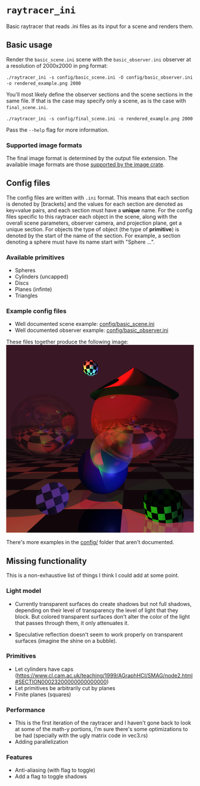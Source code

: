 # `raytracer_ini`
Basic raytracer that reads .ini files as its input for a scene and renders them.

## Basic usage

Render the `basic_scene.ini` scene with the `basic_observer.ini` observer at a resolution of 2000x2000 in png format: 
```
./raytracer_ini -s config/basic_scene.ini -O config/basic_observer.ini -o rendered_example.png 2000
```

You'll most likely define the observer sections and the scene sections in the same file. If that is the case may specify only a scene, as is the case with `final_scene.ini`.
```
./raytracer_ini -s config/final_scene.ini -o rendered_example.png 2000
```

Pass the `--help` flag for more information.

### Supported image formats

The final image format is determined by the output file extension. The available image formats are those [supported by the image crate](https://github.com/image-rs/image#supported-image-formats).

## Config files

The config files are written with `.ini` format. This means that each section is denoted by [brackets] and the values for each section are denoted as key=value pairs, and each section must have a **unique** name. For the config files specific to this raytracer each object in the scene, along with the overall scene parameters, observer camera, and projection plane, get a unique section. For objects the type of object (the type of **primitive**) is denoted by the start of the name of the section. For example, a section denoting a sphere must have its name start with "Sphere ...".

### Available primitives
- Spheres
- Cylinders (uncapped)
- Discs
- Planes (infinte)
- Triangles

### Example config files
- Well documented scene example: [config/basic_scene.ini](./config/basic_scene.ini) 
- Well documented observer example: [config/basic_observer.ini](./config/basic_observer.ini)

These files together produce the following image:
<img src="images/example_render.png" alt="A scene showcasing the various primitives, checkerboard texture and light effects available." width="800" />

There's more examples in the [config/](./config) folder that aren't documented.

## Missing functionality

This is a non-exhaustive list of things I think I could add at some point.

### Light model

- Currently transparent surfaces do create shadows but not full shadows, depending on their level of transparency the level of light that they block. But colored transparent surfaces don't alter the color of the light that passes through them, it only attenuates it.

- Speculative reflection doesn't seem to work properly on transparent surfaces (imagine the shine on a bubble).

### Primitives

- Let cylinders have caps (https://www.cl.cam.ac.uk/teaching/1999/AGraphHCI/SMAG/node2.html#SECTION00023200000000000000)
- Let primitives be arbitrarily cut by planes
- Finite planes (squares)

### Performance

- This is the first iteration of the raytracer and I haven't gone back to look at some of the math-y portions, I'm sure there's some optimizations to be had (specially with the ugly matrix code in vec3.rs)
- Adding parallelization

### Features

- Anti-aliasing (with flag to toggle)
- Add a flag to toggle shadows
